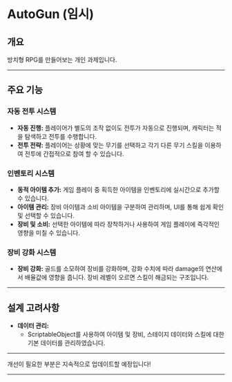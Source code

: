 # AutoGun (임시)

## 개요
방치형 RPG를 만들어보는 개인 과제입니다.

---

## 주요 기능

### 자동 전투 시스템
- **자동 진행:** 플레이어가 별도의 조작 없이도 전투가 자동으로 진행되며, 캐릭터는 적을 탐색하고 전투를 수행합니다.
- **전투 전략:** 플레이어는 상황에 맞는 무기를 선택하고 각기 다른 무기 스킬을 이용하여 전투에 간접적으로 참여 할 수 있습니다.

### 인벤토리 시스템
- **동적 아이템 추가:** 게임 플레이 중 획득한 아이템을 인벤토리에 실시간으로 추가할 수 있습니다.
- **아이템 관리:** 장비 아이템과 소비 아이템을 구분하여 관리하며, UI를 통해 쉽게 확인 및 선택할 수 있습니다.
- **장비 및 소비:** 선택한 아이템에 따라 장착하거나 사용하여 게임 플레이에 즉각적인 영향을 미칠 수 있습니다.

### 장비 강화 시스템
- **장비 강화:** 골드를 소모하여 장비를 강화하며, 강화 수치에 따라 damage의 연산에서 배율값에 영향을 줍니다. 장비 레벨이 오르면 스킬이 해금되는 구조입니다.

---

## 설계 고려사항

  
- **데이터 관리:**  
  - ScriptableObject를 사용하여 아이템 및 장비, 스테이지 데이터와 스킬에 대한 기본 데이터를 관리하였습니다.

---

개선이 필요한 부분은 지속적으로 업데이트할 예정입니다!

---
